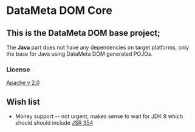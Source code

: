 # DataMeta DOM Core

## This is the DataMeta DOM base project; 

The **Java** part does not have any dependencies on target platforms, only the base for Java using DataMeta DOM generated POJOs.

### License

[Apache v 2.0](https://github.com/eBayDataMeta/DataMeta/blob/master/LICENSE.md)

## Wish list

* Money support -- not urgent, makes sense to wait for JDK 9 which should
  should include [JSR 354](https://jcp.org/en/jsr/detail?id=354) 
  
